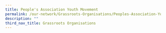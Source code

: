 ```yaml
---
title: People's Association Youth Movement
permalink: /our-network/Grassroots-Organisations/Peoples-Association-Youth-Movement
description: ""
third_nav_title: Grassroots Organisations
---
```


